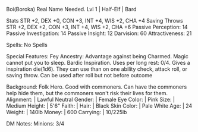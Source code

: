 Boi(Boroka) Real Name Needed.
Lvl 1 | Half-Elf | Bard

Stats         STR +2, DEX +0, CON +3, INT +4, WIS +2, CHA +4
Saving Throws STR +2, DEX +2, CON +3, INT +4, WIS +2, CHA +6
Passive Perception:     14
Passive Investigation:  14
Passive Insight:        12
Darvision:              60
Attractiveness:         21

Spells:
No Spells

Special Features:
Fey Ancestry: Advantage against being Charmed. Magic cannot put you to sleep.
Bardic Inspiration. Uses per long rest: 0/4. Gives a inspiration die(1d6). 
They can use than on one ability check, attack roll, or saving throw. 
Can be used after roll but not before outcome

Background: Folk Hero. Good with commoners. Can have the commoners help hide them, but the commoners won't risk their lives for them.
Alignment:   | Lawful Neutral
Gender:      | Female
Eye Color:   | Pink
Size:        | Medium
Height:      | 5'6"
Faith:       | 
Hair:        | Black
Skin Color:  | Pale White
Age:         | 24
Weight:      | 140lb
Money:       | 600
Carrying:    | 10/225lb

DM Notes:
Minions: 3/4